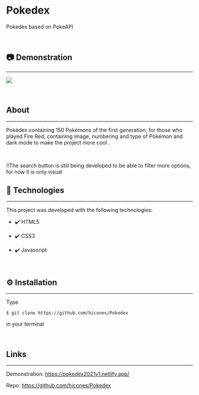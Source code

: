 # Pokedex
Pokedex based on PokeAPI

<br>
<h2>📷 Demonstration</h2>
<hr>
<p>
    <img src="https://user-images.githubusercontent.com/59674959/142284529-ff08d1ca-ca44-4bf4-95b1-ab5b65315a9a.gif">
</p>
<br>
<h2>About</h2>
<hr>
<p>Pokédex containing 150 Pokémons of the first generation, for those who played Fire Red, containing image, numbering and type of Pokémon and dark mode to make the project more cool
.</p>
<br>
<p>!!The search button is still being developed to be able to filter more options, for now it is only visual</p>
<h2>🚀 Technologies</h2>
<hr>
<p>This project was developed with the following technologies:</p>
<ul>
    <li><p>✔️ HTML5</p></li>
    <li><p>✔️ CSS3</p></li>
    <li><p>✔️ Javascript</p></li>
</ul>
<br>
<h2>⚙️ Installation</h2>
<hr>
<p>Type <pre><code>$ git clone https://github.com/hicones/Pokedex</code></pre> in your terminal</p>
<br>
<h2>Links</h2>
<hr>
<p>Demonstration: <a href="https://pokedex2021v1.netlify.app/">https://pokedex2021v1.netlify.app/ </a></p>
<p>Repo: <a href="https://github.com/hicones/Pokedex">https://github.com/hicones/Pokedex </a></p>
